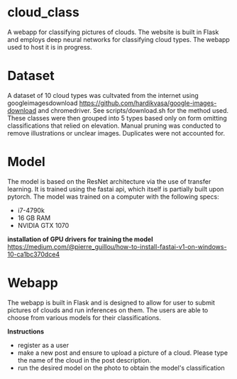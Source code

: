 # cloud_class
A webapp for classifying pictures of clouds. The website is built in Flask and employs deep neural networks for classifying cloud types. The webapp used to host it is in progress.

# Dataset
A dataset of 10 cloud types was cultvated from the internet using googleimagesdownload https://github.com/hardikvasa/google-images-download and chromedriver. See scripts/download.sh for the method used. These classes were then grouped into 5 types based only on form omitting classifications that relied on elevation. Manual pruning was conducted to remove illustrations or unclear images. Duplicates were not accounted for.

# Model
The model is based on the ResNet architecture via the use of transfer learning. It is trained using the fastai api, which itself is partially built upon pytorch. The model was trained on a computer with the following specs:
* i7-4790k
* 16 GB RAM
* NVIDIA GTX 1070

**installation of GPU drivers for training the model**
https://medium.com/@pierre_guillou/how-to-install-fastai-v1-on-windows-10-ca1bc370dce4

# Webapp
The webapp is built in Flask and is designed to allow for user to submit pictures of clouds and run inferences on them. The users are able to choose from various models for their classifications.

**Instructions**
* register as a user
* make a new post and ensure to upload a picture of a cloud. Please type the name of the cloud in the post description.
* run the desired model on the photo to obtain the model's classification
